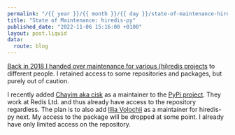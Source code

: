 ```yaml
---
permalink: "/{{ year }}/{{ month }}/{{ day }}/state-of-maintenance-hiredis-py"
title: "State of Maintenance: hiredis-py"
published_date: "2022-11-06 15:16:00 +0100"
layout: post.liquid
data:
  route: blog
---
```


[Back in 2018 I handed over maintenance for various (hi)redis projects](/2018/08/21/state-of-maintenance-hiredis/) to different people.
I retained access to some repositories and packages, but purely out of caution.

I recently added [Chayim aka cisk](https://pypi.org/user/cisk/) as a maintainer to the [PyPi project](https://pypi.org/project/hiredis/).
They work at Redis Ltd. and thus already have access to the repository regardless.
The plan is to also add [Illia Volochii](https://github.com/illia-v) as a maintainer for hiredis-py next.
My access to the package will be dropped at some point.
I already have only limited access on the repository.

